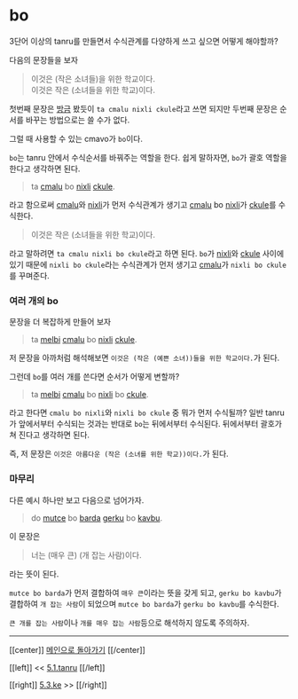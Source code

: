 # bo

3단어 이상의 tanru를 만들면서 수식관계를 다양하게 쓰고 싶으면 어떻게 해야할까?

다음의 문장들을 보자

> 이것은 (작은 소녀들)을 위한 학교이다.\
> 이것은 작은 (소녀들을 위한 학교)이다.

첫번째 문장은 [방금](05_01_tanru.html#tanru-3단어-이상) 봤듯이 `ta cmalu nixli ckule`라고 쓰면 되지만 두번째 문장은 순서를 바꾸는 방법으로는 쓸 수가 없다.

그럴 때 사용할 수 있는 cmavo가 `bo`이다.

`bo`는 tanru 안에서 수식순서를 바꿔주는 역할을 한다. 쉽게 말하자면, `bo`가 괄호 역할을 한다고 생각하면 된다.

> ta [cmalu] bo [nixli] [ckule].

라고 함으로써 [cmalu]와 [nixli]가 먼저 수식관계가 생기고 [cmalu] bo [nixli]가 [ckule]를 수식한다.

> 이것은 작은 (소녀들을 위한 학교)이다.

라고 말하려면 `ta cmalu nixli bo ckule`라고 하면 된다. `bo`가 [nixli]와 [ckule] 사이에 있기 때문에 `nixli bo ckule`라는 수식관계가 먼저 생기고 [cmalu]가 `nixli bo ckule`를 꾸며준다.

### 여러 개의 bo

문장을 더 복잡하게 만들어 보자

> ta [melbi] [cmalu] bo [nixli] [ckule].

저 문장을 아까처럼 해석해보면 `이것은 (작은 (예쁜 소녀))들을 위한 학교이다.`가 된다.

그런데 `bo`를 여러 개를 쓴다면 순서가 어떻게 변할까?

> ta [melbi] [cmalu] bo [nixli] bo [ckule].

라고 한다면 `cmalu bo nixli`와 `nixli bo ckule` 중 뭐가 먼저 수식될까? 일반 tanru가 앞에서부터 수식되는 것과는 반대로 `bo`는 뒤에서부터 수식된다. 뒤에서부터 괄호가 쳐 진다고 생각하면 된다.

즉, 저 문장은 `이것은 아름다운 (작은 (소녀를 위한 학교))이다.`가 된다.

### 마무리

다른 예시 하나만 보고 다음으로 넘어가자.

> do [mutce] bo [barda] [gerku] bo [kavbu].

이 문장은

> 너는 (매우 큰) (개 잡는 사람)이다.

라는 뜻이 된다.

`mutce bo barda`가 먼저 결합하여 `매우 큰`이라는 뜻을 갖게 되고, `gerku bo kavbu`가 결합하여 `개 잡는 사람`이 되었으며 `mutce bo barda`가 `gerku bo kavbu`를 수식한다.

`큰 개를 잡는 사람`이나 `개를 매우 잡는 사람`등으로 해석하지 않도록 주의하자.

---

[[center]]
[메인으로 돌아가기](index.html)
[[/center]]

[[left]]
<< [5.1.tanru](05_01_tanru.html)
[[/left]]

[[right]]
[5.3.ke](05_03_ke.html) >>
[[/right]]

[mutce]: gismu.html#mutce
[barda]: gismu.html#barda
[cmalu]: gismu.html#cmalu
[nixli]: gismu.html#nixli
[ckule]: gismu.html#ckule
[melbi]: gismu.html#melbi
[gerku]: gismu.html#gerku
[kavbu]: gismu.html#kavbu